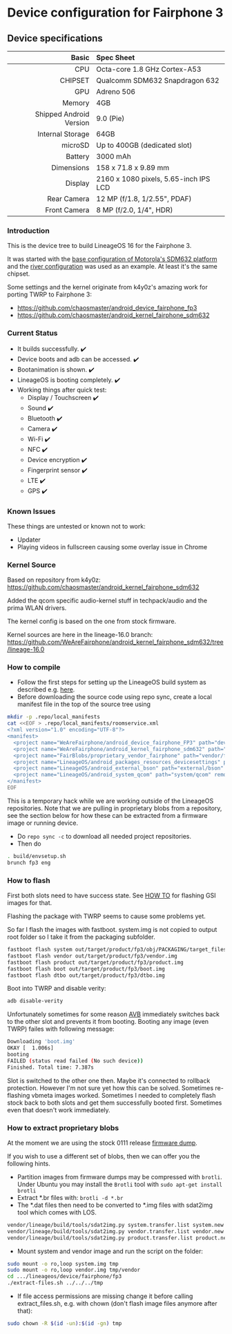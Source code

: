 Device configuration for Fairphone 3
==================================
## Device specifications

Basic   | Spec Sheet
-------:|:-------------------------
CPU     | Octa-core 1.8 GHz Cortex-A53
CHIPSET | Qualcomm SDM632 Snapdragon 632
GPU     | Adreno 506
Memory  | 4GB
Shipped Android Version | 9.0 (Pie)
Internal Storage | 64GB
microSD | Up to 400GB (dedicated slot)
Battery | 3000 mAh
Dimensions | 158 x 71.8 x 9.89 mm
Display | 2160 x 1080 pixels, 5.65-inch IPS LCD
Rear Camera  | 12 MP (f/1.8, 1/2.55", PDAF)
Front Camera | 8 MP (f/2.0, 1/4", HDR)

### Introduction
This is the device tree to build LineageOS 16 for the Fairphone 3.

It was started with the [base configuration of Motorola's SDM632 platform](https://github.com/LineageOS/android_device_motorola_sdm632-common)
and the [river configuration](https://github.com/LineageOS/android_device_motorola_river) was used as an example.
At least it's the same chipset.

Some settings and the kernel originate from k4y0z's amazing work for porting TWRP to Fairphone 3:
* <https://github.com/chaosmaster/android_device_fairphone_fp3>
* <https://github.com/chaosmaster/android_kernel_fairphone_sdm632>


### Current Status
* It builds successfully. :heavy_check_mark:
* Device boots and adb can be accessed. :heavy_check_mark:
* Bootanimation is shown. :heavy_check_mark:
* LineageOS is booting completely. :heavy_check_mark:
* Working things after quick test:
  * Display / Touchscreen :heavy_check_mark:
  * Sound :heavy_check_mark:
  * Bluetooth :heavy_check_mark:
  * Camera :heavy_check_mark:
  * Wi-Fi :heavy_check_mark:
  * NFC :heavy_check_mark:
  * Device encryption :heavy_check_mark:
  * Fingerprint sensor :heavy_check_mark:
  * LTE :heavy_check_mark:
  * GPS :heavy_check_mark:

### Known Issues
These things are untested or known not to work:
* Updater
* Playing videos in fullscreen causing some overlay issue in Chrome

### Kernel Source
Based on repository from k4y0z:
<https://github.com/chaosmaster/android_kernel_fairphone_sdm632>

Added the qcom specific audio-kernel stuff in techpack/audio and the prima WLAN
drivers.

The kernel config is based on the one from stock firmware.

Kernel sources are here in the lineage-16.0 branch: 
<https://github.com/WeAreFairphone/android_kernel_fairphone_sdm632/tree/lineage-16.0>


### How to compile
* Follow the first steps for setting up the LineageOS build system as described e.g. [here](https://wiki.lineageos.org/devices/river/build).
* Before downloading the source code using repo sync, create a local manifest file in the
top of the source tree using
```sh
mkdir -p .repo/local_manifests
cat <<EOF > .repo/local_manifests/roomservice.xml
<?xml version="1.0" encoding="UTF-8"?>
<manifest>
  <project name="WeAreFairphone/android_device_fairphone_FP3" path="device/fairphone/fp3" revision="lineage-16.0" remote="github" />
  <project name="WeAreFairphone/android_kernel_fairphone_sdm632" path="kernel/fairphone/sdm632" revision="lineage-16.0" remote="github" />
  <project name="FairBlobs/proprietary_vendor_fairphone" path="vendor/fairphone/fp3" revision="lineage-16.0" remote="github" />
  <project name="LineageOS/android_packages_resources_devicesettings" path="packages/resources/devicesettings" remote="github" />
  <project name="LineageOS/android_external_bson" path="external/bson" remote="github" />
  <project name="LineageOS/android_system_qcom" path="system/qcom" remote="github" />
</manifest>
EOF
```
This is a temporary hack while we are working outside of the LineageOS repositories. Note that we are pulling in
proprietary blobs from a repository, see the section below for how these can be extracted from a firmware image or
running device.

* Do `repo sync -c` to download all needed project repositories.
* Then do
```sh
. build/envsetup.sh
brunch fp3 eng
```

### How to flash
First both slots need to have success state. See [HOW TO](https://forum.fairphone.com/t/how-to-flash-a-custom-rom-on-fp3-with-gsi/57074)
for flashing GSI images for that.

Flashing the package with TWRP seems to cause some problems yet.

So far I flash the images with fastboot. system.img is not copied to output root
folder so I take it from the packaging subfolder.
```sh
fastboot flash system out/target/product/fp3/obj/PACKAGING/target_files_intermediates/lineage_fp3-target_files-eng.$(id -un)/IMAGES/system.img
fastboot flash vendor out/target/product/fp3/vendor.img
fastboot flash product out/target/product/fp3/product.img
fastboot flash boot out/target/product/fp3/boot.img
fastboot flash dtbo out/target/product/fp3/dtbo.img
```

Boot into TWRP and disable verity:
```sh
adb disable-verity
```

Unfortunately sometimes for some reason [AVB](https://android.googlesource.com/platform/external/avb/)
immediately switches back to the other slot and prevents it from booting. Booting any image (even TWRP)
failes with following message:
```sh
Downloading 'boot.img'
OKAY [  1.006s]
booting
FAILED (status read failed (No such device))
Finished. Total time: 7.387s
```
Slot is switched to the other one then. Maybe it's connected to rollback protection.
However I'm not sure yet how this can be solved. Sometimes re-flashing vbmeta
images worked. Sometimes I needed to completely flash stock back to both slots
and get them successfully booted first. Sometimes even that doesn't work
immediately.

### How to extract proprietary blobs

At the moment we are using the stock 0111 release [firmware dump](https://androidhost.org/aJQNqX2).

If you wish to use a different set of blobs, then we can offer you the following hints.

* Partition images from firmware dumps may be compressed with `brotli`. Under Ubuntu you may install the `Brotli` tool with `sudo apt-get install brotli`
* Extract *.br files with: `brotli -d *.br`
* The *.dat files then need to be converted to *.img files with sdat2img tool which comes with LOS.
```sh
vendor/lineage/build/tools/sdat2img.py system.transfer.list system.new.dat system.img
vendor/lineage/build/tools/sdat2img.py vendor.transfer.list vendor.new.dat vendor.img
vendor/lineage/build/tools/sdat2img.py product.transfer.list product.new.dat product.img
```
* Mount system and vendor image and run the script on the folder:
```sh
sudo mount -o ro,loop system.img tmp
sudo mount -o ro,loop vendor.img tmp/vendor
cd .../lineageos/device/fairphone/fp3
./extract-files.sh ../../../tmp
```
  * If file access permissions are missing change it before calling
	extract_files.sh, e.g. with chown (don't flash image files anymore after that):
```sh
sudo chown -R $(id -un):$(id -gn) tmp
```
